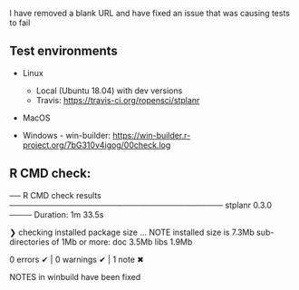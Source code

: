 I have removed a blank URL and have fixed an issue that was causing tests to fail

## Test environments

* Linux
  - Local (Ubuntu 18.04) with dev versions
  - Travis: https://travis-ci.org/ropensci/stplanr
  
* MacOS

* Windows - win-builder: https://win-builder.r-project.org/7bG310v4igog/00check.log
  
## R CMD check:

── R CMD check results ────────────────────────────────────── stplanr 0.3.0 ────
Duration: 1m 33.5s

❯ checking installed package size ... NOTE
    installed size is  7.3Mb
    sub-directories of 1Mb or more:
      doc    3.5Mb
      libs   1.9Mb

0 errors ✔ | 0 warnings ✔ | 1 note ✖
  
NOTES in winbuild have been fixed